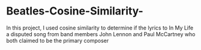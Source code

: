 # Beatles-Cosine-Similarity-
In this project, I used cosine similarity to determine if the lyrics to In My Life a disputed song from band members John Lennon and Paul McCartney who both claimed to be the primary composer
